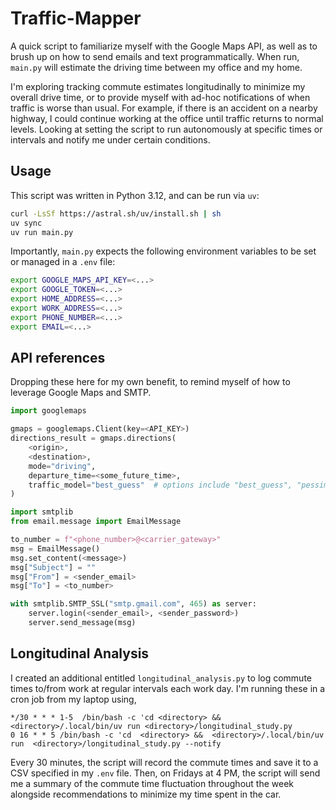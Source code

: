 # Traffic-Mapper

A quick script to familiarize myself with the Google Maps API, as well as to brush up on how to 
send emails and text programmatically. When run, `main.py` will estimate the driving time between my office and my home. 

I'm exploring tracking commute estimates longitudinally to minimize my overall drive time, or to provide myself 
with ad-hoc notifications of when traffic is worse than usual. For example, if there is an accident on a nearby highway,
I could continue working at the office until traffic returns to normal levels. Looking at setting the script to run 
autonomously at specific times or intervals and notify me under certain conditions. 

## Usage
This script was written in Python 3.12, and can be run via `uv`:
```bash
curl -LsSf https://astral.sh/uv/install.sh | sh
uv sync
uv run main.py
```

Importantly, `main.py` expects the following environment variables to be set or managed in a 
`.env` file:
```bash
export GOOGLE_MAPS_API_KEY=<...>
export GOOGLE_TOKEN=<...>
export HOME_ADDRESS=<...>
export WORK_ADDRESS=<...>
export PHONE_NUMBER=<...>
export EMAIL=<...>
```

## API references
Dropping these here for my own benefit, to remind myself of how to leverage Google Maps and SMTP.
```python
import googlemaps

gmaps = googlemaps.Client(key=<API_KEY>)
directions_result = gmaps.directions(
    <origin>,
    <destination>,
    mode="driving",
    departure_time=<some_future_time>,
    traffic_model="best_guess"  # options include "best_guess", "pessimistic", "optimistic"
)
```
```python
import smtplib
from email.message import EmailMessage

to_number = f"<phone_number>@<carrier_gateway>"
msg = EmailMessage()
msg.set_content(<message>)
msg["Subject"] = ""
msg["From"] = <sender_email>
msg["To"] = <to_number>

with smtplib.SMTP_SSL("smtp.gmail.com", 465) as server:
    server.login(<sender_email>, <sender_password>)
    server.send_message(msg)
```

## Longitudinal Analysis
I created an additional entitled `longitudinal_analysis.py` to log commute times to/from work at regular intervals each 
work day. I'm running these in a cron job from my laptop using,
```cron
*/30 * * * 1-5  /bin/bash -c 'cd <directory> && <directory>/.local/bin/uv run <directory>/longitudinal_study.py
0 16 * * 5 /bin/bash -c 'cd  <directory> &&  <directory>/.local/bin/uv run  <directory>/longitudinal_study.py --notify
```
Every 30 minutes, the script will record the commute times and save it to a CSV specified in my `.env` file. Then,
on Fridays at 4 PM, the script will send me a summary of the commute time fluctuation throughout the week 
alongside recommendations to minimize my time spent in the car. 
